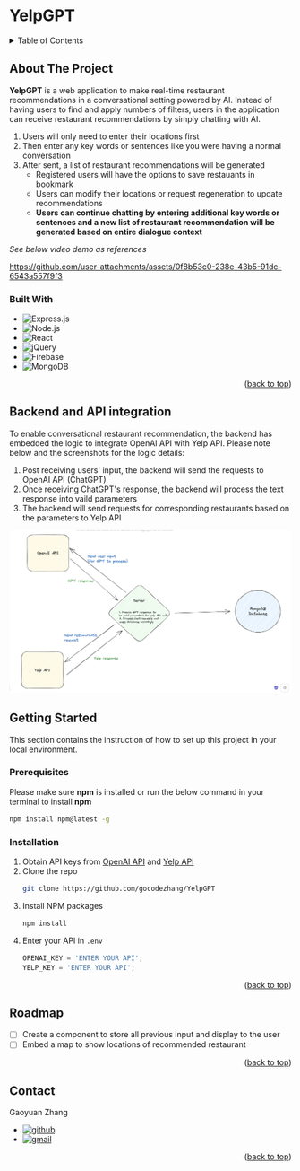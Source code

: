 <!-- Improved compatibility of back to top link: See: https://github.com/othneildrew/Best-README-Template/pull/73 -->
<a name="readme-top"></a>
<!--
*** Thanks for checking out the Best-README-Template. If you have a suggestion
*** that would make this better, please fork the repo and create a pull request
*** or simply open an issue with the tag "enhancement".
*** Don't forget to give the project a star!
*** Thanks again! Now go create something AMAZING! :D
-->


# YelpGPT

<!-- TABLE OF CONTENTS -->
<details>
  <summary>Table of Contents</summary>
  <ol>
    <li>
      <a href="#about-the-project">About The Project</a>
      <ul>
        <li><a href="#built-with">Built With</a></li>
      </ul>
    </li>
    <li>
      <a href="#backend-and-api-integration">Backend and API integration</a>
    </li>
    <li>
      <a href="#getting-started">Getting Started</a>
      <ul>
        <li><a href="#prerequisites">Prerequisites</a></li>
        <li><a href="#installation">Installation</a></li>
      </ul>
    </li>
    <li><a href="#roadmap">Roadmap</a></li>
    <li><a href="#contact">Contact</a></li>
  </ol>
</details>



<!-- ABOUT THE PROJECT -->
## About The Project

**YelpGPT** is a web application to make real-time restaurant recommendations in a conversational setting powered by AI. Instead of having users to find and apply numbers of filters, users in the application can receive restaurant recommendations by simply chatting with AI.

1. Users will only need to enter their locations first
2. Then enter any key words or sentences like you were having a normal conversation
3. After sent, a list of restaurant recommendations will be generated
   * Registered users will have the options to save restauants in bookmark
   * Users can modify their locations or request regeneration to update recommendations
   * **Users can continue chatting by entering additional key words or sentences and a new list of restaurant recommendation will be generated based on entire dialogue context**

*See below video demo as references*

https://github.com/user-attachments/assets/0f8b53c0-238e-43b5-91dc-6543a557f9f3



### Built With

* ![Express.js]
* ![Node.js]
* ![React]
* ![jQuery]
* ![Firebase]
* ![MongoDB]

<p align="right">(<a href="#readme-top">back to top</a>)</p>

<!-- PROJECT DETAILS -->
## Backend and API integration
To enable conversational restaurant recommendation, the backend has embedded the logic to integrate OpenAI API with Yelp API. Please note below and the screenshots for the logic details:
1. Post receiving users' input, the backend will send the requests to OpenAI API (ChatGPT)
2. Once receiving ChatGPT's response, the backend will process the text response into vaild parameters
3. The backend will send requests for corresponding restaurants based on the parameters to Yelp API

![Backend]

<!-- GETTING STARTED -->
## Getting Started

This section contains the instruction of how to set up this project in your local environment.

### Prerequisites

Please make sure **npm** is installed or run the below command in your terminal to install **npm**
  ```sh
  npm install npm@latest -g
  ```

### Installation

1. Obtain API keys from [OpenAI API](https://openai.com/product) and [Yelp API](https://docs.developer.yelp.com/)
2. Clone the repo
   ```sh
   git clone https://github.com/gocodezhang/YelpGPT
   ```
3. Install NPM packages
   ```sh
   npm install
   ```
4. Enter your API in `.env`
   ```js
   OPENAI_KEY = 'ENTER YOUR API';
   YELP_KEY = 'ENTER YOUR API';
   ```

<p align="right">(<a href="#readme-top">back to top</a>)</p>


<!-- ROADMAP -->
## Roadmap

- [ ] Create a component to store all previous input and display to the user
- [ ] Embed a map to show locations of recommended restaurant

<p align="right">(<a href="#readme-top">back to top</a>)</p>




<!-- CONTACT -->
## Contact

Gaoyuan Zhang
* [![github]](https://github.com/gocodezhang)
* [![gmail]](mailto:zgy25483387@gmail.com)

<p align="right">(<a href="#readme-top">back to top</a>)</p>



<!-- MARKDOWN LINKS & IMAGES -->
<!-- https://www.markdownguide.org/basic-syntax/#reference-style-links -->

[Express.js]: https://img.shields.io/badge/Express.js-000000?style=for-the-badge&logo=express&logoColor=white
[Node.js]: https://img.shields.io/badge/Node.js-339933?style=for-the-badge&logo=nodedotjs&logoColor=white
[React]: https://img.shields.io/badge/React-20232A?style=for-the-badge&logo=react&logoColor=61DAFB
[jQuery]: https://img.shields.io/badge/jQuery-0769AD?style=for-the-badge&logo=jquery&logoColor=white
[MongoDB]: https://img.shields.io/badge/MongoDB-4EA94B?style=for-the-badge&logo=mongodb&logoColor=white
[Firebase]: https://img.shields.io/badge/firebase-ffca28?style=for-the-badge&logo=firebase&logoColor=black
[location-input]: asset/Location-input.png
[keyword-input]: asset/Initial-keywords.png
[result]: asset/initial-results-withsignin.png
[Backend]: asset/Backend.png
[github]: https://img.shields.io/badge/GitHub-181717.svg?style=for-the-badge&logo=GitHub&logoColor=white
[gmail]: https://img.shields.io/badge/Gmail-D14836?style=for-the-badge&logo=gmail&logoColor=white
